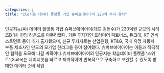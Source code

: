 ```yaml
---
categories: j
title: "인공지능 데이터 플랫폼 기업 슈퍼브에이아이 220억 투자 유치"
---
```

인공지능(AI) 데이터 플랫폼 기업 슈퍼브에이아이(대표 김현수)가 220억원 규모의 시리즈B 1차 펀딩 라운드를 마무리했다. 기존 투자자인 프리미어 파트너스, 듀크대, KT 인베스트먼트 등이 추가 출자했으며, 신규 투자자로는 산업은행, KT&G, 국내 유명 자동차 부품 제조사인 만도의 모기업 한라그룹 등이 참여했다. 슈퍼브에이아이는 이들과 적극적인 협력을 도모해 나갈 계획이다.슈퍼브에이아이의 인공지능 학습데이터 플랫폼 ‘스위트’(Suite)는 데이터셋을 빠르고 체계적이며 반복적으로 구축하고 보완할 수 있도록 방대한 데이터 준비 작업